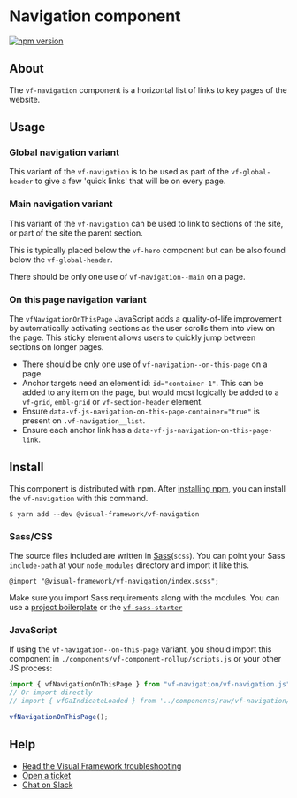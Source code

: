 # Navigation component

[![npm version](https://badge.fury.io/js/%40visual-framework%2Fvf-navigation.svg)](https://badge.fury.io/js/%40visual-framework%2Fvf-navigation)

## About

The `vf-navigation` component is a horizontal list of links to key pages of the website.

## Usage

### Global navigation variant

This variant of the `vf-navigation` is to be used as part of the `vf-global-header` to give a few 'quick links' that will be on every page.

### Main navigation variant

This variant of the `vf-navigation` can be used to link to sections of the site, or part of the site the parent section.

This is typically placed below the `vf-hero` component but can be also found below the `vf-global-header`.

There should be only one use of `vf-navigation--main` on a page.

### On this page navigation variant

The `vfNavigationOnThisPage` JavaScript adds a quality-of-life improvement by automatically activating sections as the user scrolls them into view on the page. This sticky element allows users to quickly jump between sections on longer pages.

- There should be only one use of `vf-navigation--on-this-page` on a page.
- Anchor targets need an element id: `id="container-1"`. This can be added to any item on the page, but would most logically be added to a `vf-grid`, `embl-grid` or `vf-section-header` element.
- Ensure `data-vf-js-navigation-on-this-page-container="true"` is present on `.vf-navigation__list`.
- Ensure each anchor link has a `data-vf-js-navigation-on-this-page-link`.

## Install

This component is distributed with npm. After [installing npm](https://www.npmjs.com/get-npm), you can install the `vf-navigation` with this command.

```
$ yarn add --dev @visual-framework/vf-navigation
```

### Sass/CSS

The source files included are written in [Sass](http://sass-lang.com)(`scss`). You can point your Sass `include-path` at your `node_modules` directory and import it like this.

```
@import "@visual-framework/vf-navigation/index.scss";
```

Make sure you import Sass requirements along with the modules. You can use a [project boilerplate](https://stable.visual-framework.dev/building/) or the [`vf-sass-starter`](https://stable.visual-framework.dev/components/vf-sass-starter/)

### JavaScript

If using the `vf-navigation--on-this-page` variant, you should import this component in `./components/vf-component-rollup/scripts.js` or your other JS process:

```js
import { vfNavigationOnThisPage } from "vf-navigation/vf-navigation.js";
// Or import directly
// import { vfGaIndicateLoaded } from '../components/raw/vf-navigation/vf-navigation.js';

vfNavigationOnThisPage();
```

## Help

- [Read the Visual Framework troubleshooting](https://stable.visual-framework.dev/troubleshooting/)
- [Open a ticket](https://github.com/visual-framework/vf-core/issues)
- [Chat on Slack](https://join.slack.com/t/visual-framework/shared_invite/enQtNDAxNzY0NDg4NTY0LWFhMjEwNGY3ZTk3NWYxNWVjOWQ1ZWE4YjViZmY1YjBkMDQxMTNlNjQ0N2ZiMTQ1ZTZiMGM4NjU5Y2E0MjM3ZGQ)

